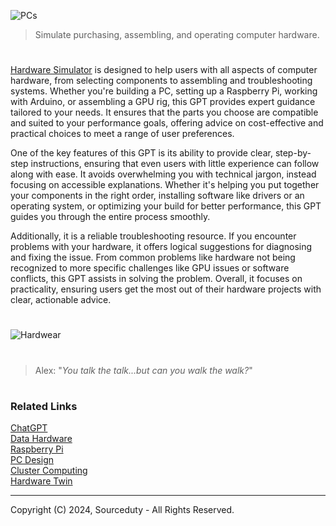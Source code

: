 ![PCs](https://github.com/user-attachments/assets/2c470802-ac1d-4ddb-9350-8c03b440512c)

> Simulate purchasing, assembling, and operating computer hardware.
#

[Hardware Simulator](https://chatgpt.com/g/g-y6LS27mzu-hardware-simulator) is designed to help users with all aspects of computer hardware, from selecting components to assembling and troubleshooting systems. Whether you're building a PC, setting up a Raspberry Pi, working with Arduino, or assembling a GPU rig, this GPT provides expert guidance tailored to your needs. It ensures that the parts you choose are compatible and suited to your performance goals, offering advice on cost-effective and practical choices to meet a range of user preferences.

One of the key features of this GPT is its ability to provide clear, step-by-step instructions, ensuring that even users with little experience can follow along with ease. It avoids overwhelming you with technical jargon, instead focusing on accessible explanations. Whether it's helping you put together your components in the right order, installing software like drivers or an operating system, or optimizing your build for better performance, this GPT guides you through the entire process smoothly.

Additionally, it is a reliable troubleshooting resource. If you encounter problems with your hardware, it offers logical suggestions for diagnosing and fixing the issue. From common problems like hardware not being recognized to more specific challenges like GPU issues or software conflicts, this GPT assists in solving the problem. Overall, it focuses on practicality, ensuring users get the most out of their hardware projects with clear, actionable advice.

#
![Hardwear](https://github.com/user-attachments/assets/7b13b6aa-1022-4363-9ab6-b9d73d41973f)

#
> Alex: "*You talk the talk...but can you walk the walk?*"

#
### Related Links

[ChatGPT](https://github.com/sourceduty/ChatGPT)
<br>
[Data Hardware](https://github.com/sourceduty/Data_Hardware)
<br>
[Raspberry Pi](https://github.com/sourceduty/Raspberry_Pi)
<br>
[PC Design](https://github.com/sourceduty/PC_Design)
<br>
[Cluster Computing](https://github.com/sourceduty/Cluster_Computing)
<br>
[Hardware Twin](https://github.com/sourceduty/Hardware_Twin)

***
Copyright (C) 2024, Sourceduty - All Rights Reserved.
